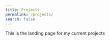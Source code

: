 ```yaml
---
title: Projects
permalink: /projects/
search: false
---
```


This is the landing page for my current projects
